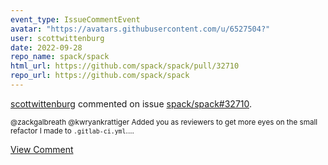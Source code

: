 ```yaml
---
event_type: IssueCommentEvent
avatar: "https://avatars.githubusercontent.com/u/6527504?"
user: scottwittenburg
date: 2022-09-28
repo_name: spack/spack
html_url: https://github.com/spack/spack/pull/32710
repo_url: https://github.com/spack/spack
---
```


<a href='https://github.com/scottwittenburg' target='_blank'>scottwittenburg</a> commented on issue <a href='https://github.com/spack/spack/pull/32710' target='_blank'>spack/spack#32710</a>.

<small>@zackgalbreath @kwryankrattiger Added you as reviewers to get more eyes on the small refactor I made to `.gitlab-ci.yml`....</small>

<a href='https://github.com/spack/spack/pull/32710' target='_blank'>View Comment</a>